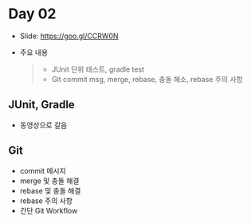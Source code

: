 # Day 02

- Slide: https://goo.gl/CCRW0N
- 주요 내용

    >- JUnit 단위 테스트, gradle test
    >- Git commit msg, merge, rebase, 충돌 해소, rebase 주의 사항
    
## JUnit, Gradle 

- 동영상으로 갈음

## Git

- commit 메시지 
- merge 및 충돌 해결
- rebase 및 충돌 해결
- rebase 주의 사항 
- 간단 Git Workflow
